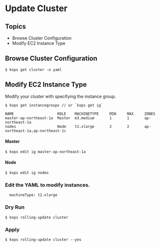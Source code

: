 # Update Cluster

## Topics

* Browse Cluster Configuration
* Modify EC2 Instance Type

## Browse Cluster Configuration

```
$ kops get cluster -o yaml
```

## Modify EC2 Instance Type

Modify your cluster with specifying the instance group.

```
$ kops get instancegroups // or `kops get ig`
```
```
NAME                    ROLE    MACHINETYPE     MIN     MAX     ZONES
master-ap-northeast-1a  Master  m3.medium       1       1       ap-northeast-1a
nodes                   Node    t2.xlarge       2       2       ap-northeast-1a,ap-northeast-1c
```

#### Master

```
$ kops edit ig master-ap-northeast-1a
```

#### Node

```
$ kops edit ig nodes
```

### Edit the YAML to modify instances.

```
  machineType: t2.xlarge
```

### Dry Run

```
$ kops rolling-update cluster
```

### Apply

```
$ kops rolling-update cluster --yes
```

